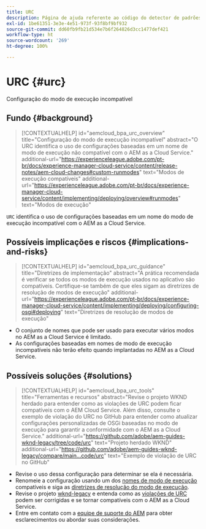 ```yaml
---
title: URC
description: Página de ajuda referente ao código do detector de padrões.
exl-id: 1be61351-3e3e-4e51-973f-93f8bf9bf932
source-git-commit: dd60fb9fb21d534e7b6f264826d3cc1477def421
workflow-type: ht
source-wordcount: '269'
ht-degree: 100%

---
```


# URC {#urc}

Configuração do modo de execução incompatível

## Fundo {#background}

>[!CONTEXTUALHELP]
>id="aemcloud_bpa_urc_overview"
>title="Configuração do modo de execução incompatível"
>abstract="O URC identifica o uso de configurações baseadas em um nome de modo de execução não compatível com o AEM as a Cloud Service."
>additional-url="https://experienceleague.adobe.com/pt-br/docs/experience-manager-cloud-service/content/release-notes/aem-cloud-changes#custom-runmodes" text="Modos de execução compatíveis"
>additional-url="https://experienceleague.adobe.com/pt-br/docs/experience-manager-cloud-service/content/implementing/deploying/overview#runmodes" text="Modos de execução"

`URC` identifica o uso de configurações baseadas em um nome do modo de execução incompatível com o AEM as a Cloud Service.

## Possíveis implicações e riscos {#implications-and-risks}

>[!CONTEXTUALHELP]
>id="aemcloud_bpa_urc_guidance"
>title="Diretrizes de implementação"
>abstract="A prática recomendada é verificar se todos os modos de execução usados no aplicativo são compatíveis. Certifique-se também de que eles sigam as diretrizes de resolução de modos de execução"
>additional-url="https://experienceleague.adobe.com/pt-br/docs/experience-manager-cloud-service/content/implementing/deploying/configuring-osgi#deploying" text="Diretrizes de resolução de modos de execução"

* O conjunto de nomes que pode ser usado para executar vários modos no AEM as a Cloud Service é limitado.
* As configurações baseadas em nomes de modo de execução incompatíveis não terão efeito quando implantadas no AEM as a Cloud Service.

## Possíveis soluções {#solutions}

>[!CONTEXTUALHELP]
>id="aemcloud_bpa_urc_tools"
>title="Ferramentas e recursos"
>abstract="Revise o projeto WKND herdado para entender como as violações de URC podem ficar compatíveis com o AEM Cloud Service. Além disso, consulte o exemplo de violação do URC no GitHub para entender como atualizar configurações personalizadas de OSGi baseadas no modo de execução para garantir a conformidade com o AEM as a Cloud Service."
>additional-url="https://github.com/adobe/aem-guides-wknd-legacy/tree/code/urc" text="Projeto herdado WKND"
>additional-url="https://github.com/adobe/aem-guides-wknd-legacy/compare/main...code/urc" text="Exemplo de violação de URC no GitHub"

* Revise o uso dessa configuração para determinar se ela é necessária.
* Renomeie a configuração usando um dos [nomes de modo de execução](https://experienceleague.adobe.com/pt-br/docs/experience-manager-cloud-service/content/release-notes/aem-cloud-changes#custom-runmodes) compatíveis e siga as [diretrizes de resolução do modo de execução](https://experienceleague.adobe.com/pt-br/docs/experience-manager-cloud-service/content/implementing/deploying/configuring-osgi#runmode-resolution).
* Revise o projeto [wknd-legacy](https://github.com/adobe/aem-guides-wknd-legacy/tree/code/urc) e entenda como as [violações de URC](https://github.com/adobe/aem-guides-wknd-legacy/compare/main...code/urc) podem ser corrigidas e se tornar compatíveis com o AEM as a Cloud Service.
* Entre em contato com a [equipe de suporte do AEM](https://helpx.adobe.com/br/enterprise/using/support-for-experience-cloud.html) para obter esclarecimentos ou abordar suas considerações.
